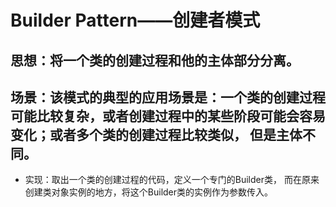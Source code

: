 # Builder Pattern——创建者模式
## 思想：将一个类的创建过程和他的主体部分分离。
## 场景：该模式的典型的应用场景是：一个类的创建过程可能比较复杂，或者创建过程中的某些阶段可能会容易变化；或者多个类的创建过程比较类似， 但是主体不同。
* 实现：取出一个类的创建过程的代码，定义一个专门的Builder类， 而在原来创建类对象实例的地方，将这个Builder类的实例作为参数传入。